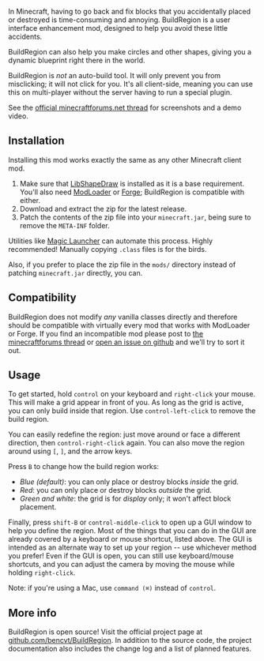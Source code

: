 In Minecraft, having to go back and fix blocks that you accidentally placed or
destroyed is time-consuming and annoying. BuildRegion is a user interface
enhancement mod, designed to help you avoid these little accidents.

BuildRegion can also help you make circles and other shapes, giving you a
dynamic blueprint right there in the world.

BuildRegion is *not* an auto-build tool. It will only prevent you from
misclicking; it will not click for you. It's all client-side, meaning you can
use this on multi-player without the server having to run a special plugin.

See the [official minecraftforums.net thread](http://www.minecraftforum.net/topic/1514724-buildregion/)
for screenshots and a demo video.

## Installation

Installing this mod works exactly the same as any other Minecraft client mod.

1.  Make sure that
    [LibShapeDraw](http://www.minecraftforum.net/topic/1458931-libshapedraw/)
    is installed as it is a base requirement. You'll also need
    [ModLoader](http://www.minecraftforum.net/topic/75440-modloader/) or
    [Forge](http://www.minecraftforge.net/forum/); BuildRegion is compatible
    with either.
2.  Download and extract the zip for the latest release.
3.  Patch the contents of the zip file into your `minecraft.jar`, being sure to
    remove the `META-INF` folder.

Utilities like [Magic Launcher](http://www.minecraftforum.net/topic/939149-/)
can automate this process. Highly recommended! Manually copying `.class` files
is for the birds.

Also, if you prefer to place the zip file in the `mods/` directory instead of
patching `minecraft.jar` directly, you can.

## Compatibility

BuildRegion does not modify *any* vanilla classes directly and therefore should
be compatible with virtually every mod that works with ModLoader or Forge. If
you find an incompatible mod please post to
[the minecraftforums thread](http://www.minecraftforum.net/topic/1514724-buildregion/)
or [open an issue on github](https://github.com/bencvt/BuildRegion/issues)
and we'll try to sort it out.

## Usage

To get started, hold `control` on your keyboard and `right-click` your mouse.
This will make a grid appear in front of you. As long as the grid is active,
you can only build inside that region. Use `control-left-click` to remove the
build region.

You can easily redefine the region: just move around or face a different
direction, then `control-right-click` again. You can also move the region
around using `[`, `]`, and the arrow keys.

Press `B` to change how the build region works:

 *   *Blue (default)*: you can only place or destroy blocks *inside* the grid.
 *   *Red*: you can only place or destroy blocks *outside* the grid.
 *   *Green and white*: the grid is for *display* only; it won't affect block
     placement.

Finally, press `shift-B` or `control-middle-click` to open up a GUI window to
help you define the region. Most of the things that you can do in the GUI are
already covered by a keyboard or mouse shortcut, listed above. The GUI is
intended as an alternate way to set up your region -- use whichever method you
prefer! Even if the GUI is open, you can still use keyboard/mouse shortcuts, and
you can adjust the camera by moving the mouse while holding `right-click`.

Note: if you're using a Mac, use `command (⌘)` instead of `control`.

## More info

BuildRegion is open source! Visit the official project page at
[github.com/bencvt/BuildRegion](https://github.com/bencvt/BuildRegion).
In addition to the source code, the project documentation also includes the
change log and a list of planned features.
